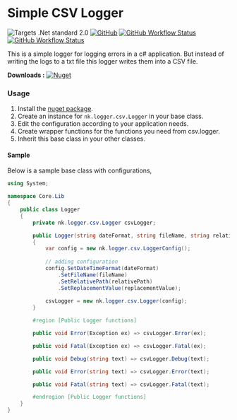 # Simple CSV Logger
![Targets .Net standard 2.0](https://img.shields.io/badge/Targets-.Net%20Standard%202.1-blue?logo=.net&style=flat-square)
[![GitHub](https://img.shields.io/github/license/kolappannathan/simple-csv-logger.svg?style=flat-square)](#)
[![GitHub Workflow Status](https://img.shields.io/github/workflow/status/kolappannathan/simple-csv-logger/CI?logo=github&style=flat-square&label=CI)](https://github.com/kolappannathan/simple-csv-logger/actions?query=workflow%3ACI)
[![GitHub Workflow Status](https://img.shields.io/github/workflow/status/kolappannathan/simple-csv-logger/CD?logo=github&style=flat-square&label=CD)](https://github.com/kolappannathan/simple-csv-logger/actions?query=workflow%3ACD)

This is a simple logger for logging errors in a c# application. But instead of writing the logs to a txt file this logger writes them into a CSV file.

**Downloads :** [![Nuget](https://img.shields.io/nuget/v/nk.logger.csv.svg?logo=nuget&style=flat-square)](https://www.nuget.org/packages/nk.logger.csv/)

### Usage
 1. Install the [nuget package](https://www.nuget.org/packages/nk.logger.csv/).
 2. Create an instance for `nk.logger.csv.Logger` in your base class.
 3. Edit the configuration according to your application needs.
 4. Create wrapper functions for the functions you need from csv.logger.
 5. Inherit this base class in your other classes.

#### Sample

Below is a sample base class with configurations,

```csharp
using System;

namespace Core.Lib
{
    public class Logger
    {
        private nk.logger.csv.Logger csvLogger;

        public Logger(string dateFormat, string fileName, string relativePath = "", char replacementValue = ';')
        {
            var config = new nk.logger.csv.LoggerConfig();
            
            // adding configuration
            config.SetDateTimeFormat(dateFormat)
                .SetFileName(fileName)
                .SetRelativePath(relativePath)
                .SetReplacementValue(replacementValue);
            
            csvLogger = new nk.logger.csv.Logger(config);
        }

        #region [Public Logger functions]

        public void Error(Exception ex) => csvLogger.Error(ex);

        public void Fatal(Exception ex) => csvLogger.Fatal(ex);

        public void Debug(string text) => csvLogger.Debug(text);

        public void Error(string text) => csvLogger.Error(text);

        public void Fatal(string text) => csvLogger.Fatal(text);

        #endregion [Public Logger functions]
    }
}
```
